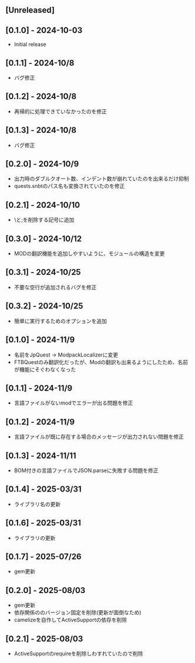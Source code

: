 ## [Unreleased]

## [0.1.0] - 2024-10-03

- Initial release

## [0.1.1] - 2024-10/8

- バグ修正

## [0.1.2] - 2024-10/8

- 再帰的に処理できていなかったのを修正

## [0.1.3] - 2024-10/8

- バグ修正

## [0.2.0] - 2024-10/9

- 出力時のダブルクオート数、インデント数が崩れていたのを出来るだけ抑制
- quests.snbtのパス名も変換されていたのを修正

## [0.2.1] - 2024-10/10

- \と;を削除する記号に追加

## [0.3.0] - 2024-10/12

- MODの翻訳機能を追加しやすいように、モジュールの構造を変更

## [0.3.1] - 2024-10/25

- 不要な空行が追加されるバグを修正

## [0.3.2] - 2024-10/25

- 簡単に実行するためのオプションを追加

## [0.1.0] - 2024-11/9

- 名前をJpQuest -> ModpackLocalizerに変更
- FTBQuestのみ翻訳化だったが、Modの翻訳も出来るようにしたため、名前が機能にそぐわなくなった

## [0.1.1] - 2024-11/9

- 言語ファイルがないmodでエラーが出る問題を修正

## [0.1.2] - 2024-11/9

- 言語ファイルが既に存在する場合のメッセージが出力されない問題を修正

## [0.1.3] - 2024-11/11

- BOM付きの言語ファイルでJSON.parseに失敗する問題を修正

## [0.1.4] - 2025-03/31

- ライブラリ名の更新

## [0.1.6] - 2025-03/31

- ライブラリの更新

## [0.1.7] - 2025-07/26

- gem更新

## [0.2.0] - 2025-08/03

- gem更新
- 依存関係ののバージョン固定を削除(更新が面倒なため)
- camelizeを自作してActiveSupportの依存を削除

## [0.2.1] - 2025-08/03

- ActiveSupportのrequireを削除しわすれていたので削除